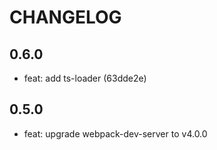 # CHANGELOG

## 0.6.0 
- feat: add ts-loader (63dde2e)

## 0.5.0
- feat: upgrade webpack-dev-server to v4.0.0